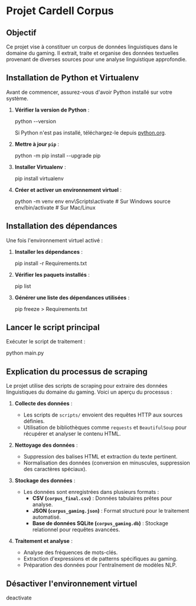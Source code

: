 # Projet Cardell Corpus

## Objectif
Ce projet vise à constituer un corpus de données linguistiques dans le domaine du gaming. Il extrait, traite et organise des données textuelles provenant de diverses sources pour une analyse linguistique approfondie.

## Installation de Python et Virtualenv
Avant de commencer, assurez-vous d'avoir Python installé sur votre système.

1. **Vérifier la version de Python** :
    
   python --version
    
   Si Python n'est pas installé, téléchargez-le depuis [python.org](https://www.python.org/downloads/).

2. **Mettre à jour `pip`** :
    
   python -m pip install --upgrade pip
    

3. **Installer Virtualenv** :
    
   pip install virtualenv
    

4. **Créer et activer un environnement virtuel** :
    
   python -m venv env
   env\Scripts\activate  # Sur Windows
   source env/bin/activate  # Sur Mac/Linux
    

## Installation des dépendances
Une fois l'environnement virtuel activé :

1. **Installer les dépendances** :
    
   pip install -r Requirements.txt
    
2. **Vérifier les paquets installés** :
    
   pip list
    
3. **Générer une liste des dépendances utilisées** :
    
   pip freeze > Requirements.txt
    

## Lancer le script principal
Exécuter le script de traitement :
 
python main.py
 

## Explication du processus de scraping
Le projet utilise des scripts de scraping pour extraire des données linguistiques du domaine du gaming. Voici un aperçu du processus :

1. **Collecte des données** :
   - Les scripts de `scripts/` envoient des requêtes HTTP aux sources définies.
   - Utilisation de bibliothèques comme `requests` et `BeautifulSoup` pour récupérer et analyser le contenu HTML.
   
2. **Nettoyage des données** :
   - Suppression des balises HTML et extraction du texte pertinent.
   - Normalisation des données (conversion en minuscules, suppression des caractères spéciaux).

3. **Stockage des données** :
   - Les données sont enregistrées dans plusieurs formats :
     - **CSV (`corpus_final.csv`)** : Données tabulaires prêtes pour analyse.
     - **JSON (`corpus_gaming.json`)** : Format structuré pour le traitement automatisé.
     - **Base de données SQLite (`corpus_gaming.db`)** : Stockage relationnel pour requêtes avancées.

4. **Traitement et analyse** :
   - Analyse des fréquences de mots-clés.
   - Extraction d'expressions et de patterns spécifiques au gaming.
   - Préparation des données pour l'entraînement de modèles NLP.

## Désactiver l'environnement virtuel
 
deactivate
 

